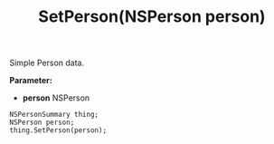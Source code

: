 ﻿---
uid: crmscript_ref_NSPersonSummary_SetPerson
title: SetPerson(NSPerson person)
intellisense: NSPersonSummary.SetPerson
keywords: NSPersonSummary, GetPerson
so.topic: reference
---

Simple Person data.

**Parameter:** 
 - **person** NSPerson

```crmscript
NSPersonSummary thing;
NSPerson person;
thing.SetPerson(person);
```

